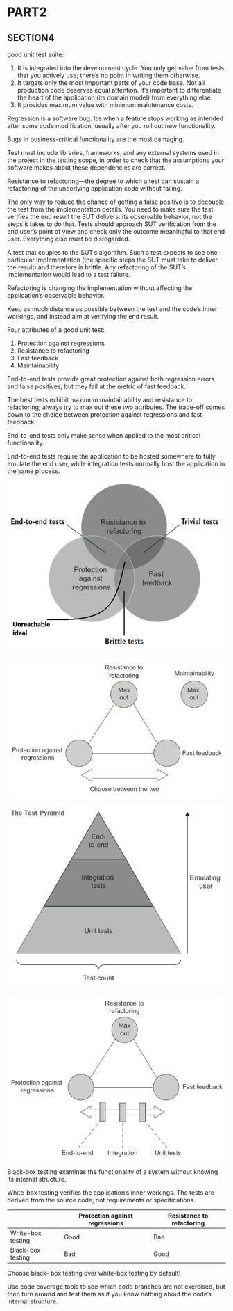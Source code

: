 # PART2

## SECTION4

good unit test suite:

1. It is integrated into the development cycle. You only get value from tests that you actively use;
   there’s no point in writing them otherwise.
2. It targets only the most important parts of your code base. Not all production code deserves
   equal attention. It’s important to differentiate the heart of the application (its domain model)
   from everything else.
3. It provides maximum value with minimum maintenance costs.

Regression is a software bug. It’s when a feature stops working as intended after some code
modification, usually after you roll out new functionality.

Bugs in business-critical functionality are the most damaging.

Test must include libraries, frameworks, and any external systems used in the project in the testing
scope, in order to check that the assumptions your software makes about these dependencies are
correct.

Resistance to refactoring—the degree to which a test can sustain a refactoring of the underlying
application code without failing.

The only way to reduce the chance of getting a false positive is to decouple the test from the
implementation details. You need to make sure the test verifies the end result the SUT delivers: its
observable behavior, not the steps it takes to do that. Tests should approach SUT verification from
the end user’s point of view and check only the outcome meaningful to that end user. Everything else
must be disregarded.

A test that couples to the SUT’s algorithm. Such a test expects to see one particular implementation
(the specific steps the SUT must take to deliver the result) and therefore is brittle. Any
refactoring of the SUT’s implementation would lead to a test failure.

Refactoring is changing the implementation without affecting the application’s observable behavior.

Keep as much distance as possible between the test and the code’s inner workings, and instead aim at
verifying the end result.

Four attributes of a good unit test:

1. Protection against regressions
2. Resistance to refactoring
3. Fast feedback
4. Maintainability

End-to-end tests provide great protection against both regression errors and false positives, but
they fail at the metric of fast feedback.

The best tests exhibit maximum maintainability and resistance to refactoring; always try to max out
these two attributes. The trade-off comes down to the choice between protection against regressions
and fast feedback.

End-to-end tests only make sense when applied to the most critical functionality.

End-to-end tests require the application to be hosted somewhere to fully emulate the end user, while
integration tests normally host the application in the same process.

![Ideal test](images/ideal_test.png)

![Pillars of Test](images/pillars_of_test.png)

![Test Pyramid](images/test_pyramid.png)

![Pyramid Choices](images/pyramid_choices.png)

Black-box testing examines the functionality of a system without knowing its internal structure.

White-box testing verifies the application’s inner workings. The tests are derived from the source
code, not requirements or specifications.

|   | Protection against regressions | Resistance to refactoring  |
| ------- | --- | --- |
| White-box testing | Good | Bad |
| Black-box testing | Bad | Good |

Choose black- box testing over white-box testing by default!

Use code coverage tools to see which code branches are not exercised, but then turn around and test
them as if you know nothing about the code’s internal structure. 